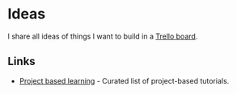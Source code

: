 # Ideas
I share all ideas of things I want to build in a [Trello board](https://trello.com/b/alB1ryRP).

## Links
- [Project based learning](https://github.com/tuvtran/project-based-learning#readme) - Curated list of project-based tutorials.